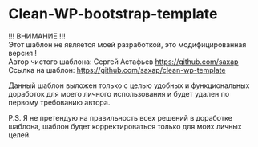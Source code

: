 # Clean-WP-bootstrap-template

!!! ВНИМАНИЕ !!! <br />
Этот шаблон не является моей разработкой, это модифицированная версия ! <br />
Автор чистого шаблона: Сергей Астафьев https://github.com/saxap<br />
Ссылка на шаблон: https://github.com/saxap/clean-wp-template

Данный шаблон выложен только с целью удобных и функциональных доработок для моего личного использования и будет удален по первому требованию автора.

P.S. Я не претендую на правильность всех решений в доработке шаблона, шаблон будет корректироваться только для моих личных целей.
